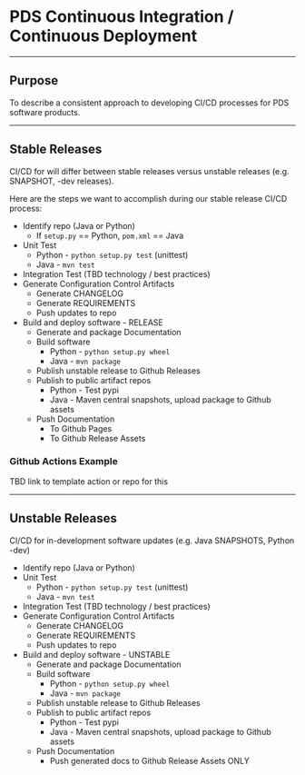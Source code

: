 # PDS Continuous Integration / Continuous Deployment

---

## Purpose

To describe a consistent approach to developing CI/CD processes for PDS software products.

---

## Stable Releases

CI/CD for will differ between stable releases versus unstable releases (e.g. SNAPSHOT, -dev releases).

Here are the steps we want to accomplish during our stable release CI/CD process:

* Identify repo (Java or Python)
    * If `setup.py` == Python, `pom.xml` == Java
* Unit Test
    * Python - `python setup.py test` (unittest)
    * Java - `mvn test`
* Integration Test (TBD technology / best practices)
* Generate Configuration Control Artifacts
    * Generate CHANGELOG
    * Generate REQUIREMENTS
    * Push updates to repo
* Build and deploy software - RELEASE
    * Generate and package Documentation
    * Build software
        * Python - `python setup.py wheel`
        * Java - `mvn package`
    * Publish unstable release to Github Releases
    * Publish to public artifact repos
        * Python - Test pypi
        * Java - Maven central snapshots, upload package to Github assets
    * Push Documentation
        * To Github Pages
        * To Github Release Assets

### Github Actions Example

TBD link to template action or repo for this

---

## Unstable Releases

CI/CD for in-development software updates (e.g. Java SNAPSHOTS, Python -dev)

* Identify repo (Java or Python)
* Unit Test
    * Python - `python setup.py test` (unittest)
    * Java - `mvn test`
* Integration Test (TBD technology / best practices)
* Generate Configuration Control Artifacts
    * Generate CHANGELOG
    * Generate REQUIREMENTS
    * Push updates to repo
* Build and deploy software - UNSTABLE
    * Generate and package Documentation
    * Build software
        * Python - `python setup.py wheel`
        * Java - `mvn package`
    * Publish unstable release to Github Releases
    * Publish to public artifact repos
        * Python - Test pypi
        * Java - Maven central snapshots, upload package to Github assets
    * Push Documentation
        * Push generated docs to Github Release Assets ONLY

